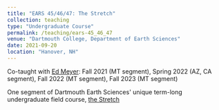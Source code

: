 ```yaml
---
title: "EARS 45/46/47: The Stretch"
collection: teaching
type: "Undergraduate Course"
permalink: /teaching/ears-45_46_47
venue: "Dartmouth College, Department of Earth Sciences"
date: 2021-09-20
location: "Hanover, NH"
---
```

Co-taught with [Ed Meyer](https://faculty-directory.dartmouth.edu/edward-meyer): Fall 2021 (MT segment), Spring 2022 (AZ, CA segment), Fall 2022 (MT segment), Fall 2023 (MT segment)

One segment of Dartmouth Earth Sciences' unique term-long undergraduate field course, [the Stretch](https://earthsciences.dartmouth.edu/stretch)